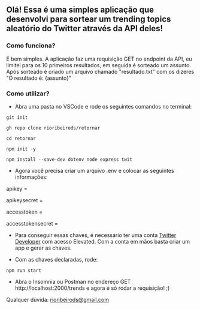 ## Olá! Essa é uma simples aplicação que desenvolvi para sortear um trending topics aleatório do Twitter através da API deles!

### Como funciona?

É bem simples. A aplicação faz uma requisição GET no endpoint da API, eu limitei para os 10 primeiros resultados, em seguida é sorteado um assunto. Após sorteado é criado um arquivo chamado "resultado.txt" com os dizeres "O resultado é: {assunto}"

### Como utilizar?
* Abra uma pasta no VSCode e rode os seguintes comandos no terminal:
```
git init
```
```
gh repo clone rioribeirods/retornar
```
```
cd retornar
```
```
npm init -y
```
```
npm install --save-dev dotenv node express twit
```

* Agora você precisa criar um arquivo .env e colocar as seguintes informações:

<p>apikey = </p>
<p>apikeysecret = </p>
<p>accesstoken = </p>
<p>accesstokensecret = </p>

* Para conseguir essas chaves, é necessário ter uma conta [Twitter Developer](https://developer.twitter.com/en) com acesso Elevated. Com a conta em mãos basta criar um app e gerar as chaves.

* Com as chaves declaradas, rode:

```
npm run start
```

* Abra o Insomnia ou Postman no endereço GET http://localhost:2000/trends e agora é só rodar a requisição! ;)

Qualquer dúvida: rioribeirods@gmail.com
